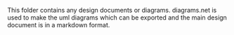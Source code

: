 This folder contains any design documents or diagrams. diagrams.net is used to make the uml diagrams which can be exported and the main design document is in a markdown format.
